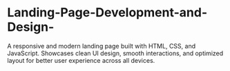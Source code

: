 # Landing-Page-Development-and-Design-
A responsive and modern landing page built with HTML, CSS, and JavaScript. Showcases clean UI design, smooth interactions, and optimized layout for better user experience across all devices.
